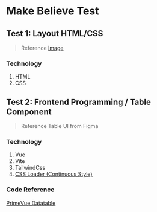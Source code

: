 # Make Believe Test

## Test 1: Layout HTML/CSS
> Reference [Image](https://jfnet-my.sharepoint.com/personal/tin_bkk_jfnet_group/_layouts/15/onedrive.aspx?id=%2Fpersonal%2Ftin%5Fbkk%5Fjfnet%5Fgroup%2FDocuments%2F%E0%B8%AA%E0%B8%B4%E0%B9%88%E0%B8%87%E0%B8%97%E0%B8%B5%E0%B9%88%E0%B9%81%E0%B8%99%E0%B8%9A%E0%B8%A1%E0%B8%B2%2Ffrontend%5Ftest%2D1%2Ejpg&parent=%2Fpersonal%2Ftin%5Fbkk%5Fjfnet%5Fgroup%2FDocuments%2F%E0%B8%AA%E0%B8%B4%E0%B9%88%E0%B8%87%E0%B8%97%E0%B8%B5%E0%B9%88%E0%B9%81%E0%B8%99%E0%B8%9A%E0%B8%A1%E0%B8%B2&ga=1) 
### Technology
1. HTML
2. CSS

## Test 2: Frontend Programming / Table Component
> Reference Table UI from Figma

### Technology
1. Vue
2. Vite
3. TailwindCss
4. [CSS Loader (Continuous Style)](https://css-loaders.com/continuous/)

### Code Reference
[PrimeVue Datatable](https://primevue.org/datatable/)